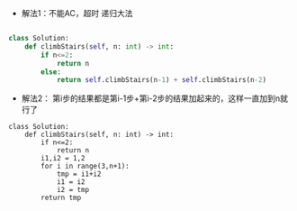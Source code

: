 - 解法1：不能AC，超时
递归大法
```python

class Solution:
    def climbStairs(self, n: int) -> int:
        if n<=2:
            return n
        else:
            return self.climbStairs(n-1) + self.climbStairs(n-2)
```

- 解法2：
 第i步的结果都是第i-1步+第i-2步的结果加起来的，这样一直加到n就行了
 
```
class Solution:
    def climbStairs(self, n: int) -> int:
        if n<=2:
            return n
        i1,i2 = 1,2
        for i in range(3,n+1):
            tmp = i1+i2
            i1 = i2
            i2 = tmp
        return tmp
```
